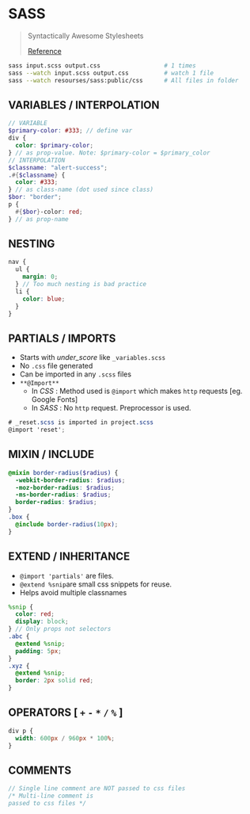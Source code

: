 # SASS

> Syntactically Awesome Stylesheets
>
> [Reference](http://sass-lang.com/documentation/file.SASS_REFERENCE.html>)

```bash
sass input.scss output.css                  # 1 times
sass --watch input.scss output.css          # watch 1 file
sass --watch resourses/sass:public/css      # All files in folder
```

## VARIABLES / INTERPOLATION

```scss
// VARIABLE
$primary-color: #333; // define var
div {
  color: $primary-color;
} // as prop-value. Note: $primary-color = $primary_color
// INTERPOLATION
$classname: "alert-success";
.#{$classname} {
  color: #333;
} // as class-name (dot used since class)
$bor: "border";
p {
  #{$bor}-color: red;
} // as prop-name
```

## NESTING

```scss
nav {
  ul {
    margin: 0;
  } // Too much nesting is bad practice
  li {
    color: blue;
  }
}
```

## PARTIALS / IMPORTS

- Starts with _under_score_ like `_variables.scss`
- No `.css` file generated
- Can be imported in any `.scss` files
- `**@Import**`
  - In _CSS_ : Method used is `@import` which makes `http` requests [eg. Google Fonts]
  - In _SASS_ : No `http` request. Preprocessor is used.

```scss
# _reset.scss is imported in project.scss
@import 'reset';
```

## MIXIN / INCLUDE

```scss
@mixin border-radius($radius) {
  -webkit-border-radius: $radius;
  -moz-border-radius: $radius;
  -ms-border-radius: $radius;
  border-radius: $radius;
}
.box {
  @include border-radius(10px);
}
```

## EXTEND / INHERITANCE

- `@import 'partials'` are files.
- `@extend %snip`are small css snippets for reuse.
- Helps avoid multiple classnames

```scss
%snip {
  color: red;
  display: block;
} // Only props not selectors
.abc {
  @extend %snip;
  padding: 5px;
}
.xyz {
  @extend %snip;
  border: 2px solid red;
}
```

## OPERATORS [ `+` `-` `*` `/` `%` ]

```scss
div p {
  width: 600px / 960px * 100%;
}
```

## COMMENTS

```scss
// Single line comment are NOT passed to css files
/* Multi-line comment is
passed to css files */
```
